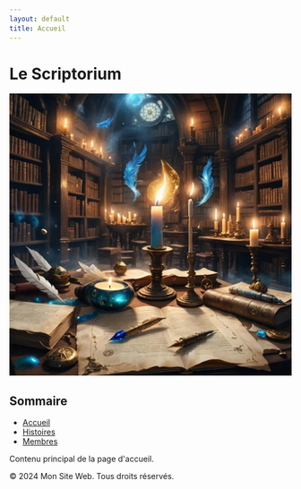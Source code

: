 ```yaml
---
layout: default
title: Accueil
---
```


# Le Scriptorium

![Texte alternatif](assets/files/header-image.jpg)

## Sommaire
- [Accueil](index.md)
- [Histoires](histoires.md)
- [Membres](membres.md)
  
Contenu principal de la page d'accueil.





<footer>
    <p>&copy; 2024 Mon Site Web. Tous droits réservés.</p>
</footer>
